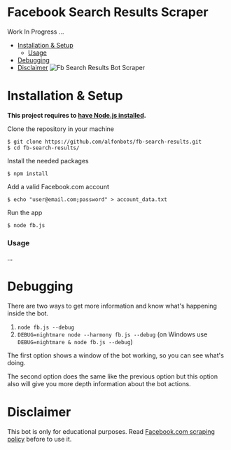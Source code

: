 # Facebook Search Results Scraper
Work In Progress ...

- [Installation & Setup]()
  - [Usage]()
- [Debugging]()
- [Disclaimer]()
![Fb Search Results Bot Scraper](https://i.imgur.com/Vac1qCi.png)

# Installation & Setup

**This project requires to [have Node.js installed](https://nodejs.org).**

Clone the repository in your machine 
```
$ git clone https://github.com/alfonbots/fb-search-results.git
$ cd fb-search-results/
```
Install the needed packages
```
$ npm install
```
Add a valid Facebook.com account
```
$ echo "user@email.com;password" > account_data.txt
```
Run the app
```
$ node fb.js
```
### Usage

...

# Debugging
There are two ways to get more information and know what's happening inside the bot.

1. ``node fb.js --debug``
2. ``DEBUG=nightmare node --harmony fb.js --debug`` (on Windows use ``DEBUG=nightmare & node fb.js --debug``)

The first option shows a window of the bot working, so you can see what's doing.

The second option does the same like the previous option but this option also will give you more depth information about the bot actions.

# Disclaimer
This bot is only for educational purposes. Read [Facebook.com scraping policy](https://www.facebook.com/apps/site_scraping_tos_terms.php) before to use it.
